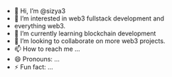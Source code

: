 - 👋 Hi, I’m @sizya3
- 👀 I’m interested in web3 fullstack development and
- everything web3.
- 🌱 I’m currently learning blockchain development
- 💞️ I’m looking to collaborate on more web3 projects.
- 📫 How to reach me ...
- 😄 Pronouns: ...
- ⚡ Fun fact: ...

<!---
sizya3/sizya3 is a ✨ special ✨ repository because its `README.md` (this file) appears on your GitHub profile.
You can click the Preview link to take a look at your changes.
--->
